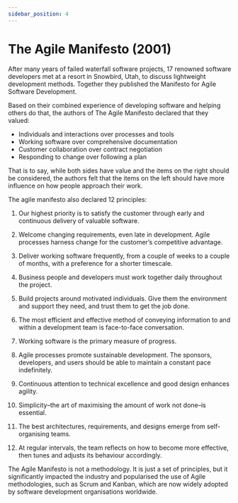 ```yaml
---
sidebar_position: 4
---
```


# The Agile Manifesto (2001)

After many years of failed waterfall software projects, 17 renowned software developers met at a resort in Snowbird, Utah, to discuss lightweight development methods. Together they published the Manifesto for Agile Software Development.

Based on their combined experience of developing software and helping others do that, the authors of The Agile Manifesto declared that they valued:

- Individuals and interactions over processes and tools
- Working software over comprehensive documentation
- Customer collaboration over contract negotiation
- Responding to change over following a plan

That is to say, while both sides have value and the items on the right should be considered, the authors felt that the items on the left should have more influence on how people approach their work.

The agile manifesto also declared 12 principles:

  1. Our highest priority is to satisfy the customer through early and continuous delivery of valuable software.

  2. Welcome changing requirements, even late in development. Agile processes harness change for the customer’s competitive advantage.

  3. Deliver working software frequently, from a couple of weeks to a couple of months, with a preference for a shorter timescale.

  4. Business people and developers must work together daily throughout the project.

  5. Build projects around motivated individuals. Give them the environment and support they need, and trust them to get the job done.

  6. The most efficient and effective method of conveying information to and within a development team is face-to-face conversation.

  7. Working software is the primary measure of progress.

  8. Agile processes promote sustainable development. The sponsors, developers, and users should be able to maintain a constant pace indefinitely.

  9. Continuous attention to technical excellence and good design enhances agility.

  10. Simplicity–the art of maximising the amount of work not done–is essential.

  11. The best architectures, requirements, and designs emerge from self-organising teams.

  12. At regular intervals, the team reflects on how to become more effective, then tunes and adjusts its behaviour accordingly.

The Agile Manifesto is not a methodology. It is just a set of principles, but it significantly impacted the industry and popularised the use of Agile methodologies, such as Scrum and Kanban, which are now widely adopted by software development organisations worldwide.